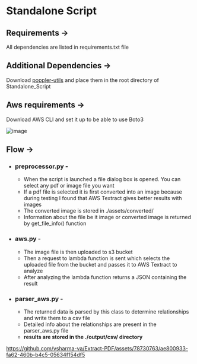 # Standalone Script

## Requirements ->
All dependencies are listed in requirements.txt file

## Additional Dependencies ->
Download [poppler-utils](https://blog.alivate.com.au/poppler-windows/) and place them in the root directory of Standalone_Script

## Aws requirements ->
Download AWS CLI and set it up to be able to use Boto3

![image](https://github.com/vsharma-va/Extract-PDF/assets/78730763/d56ed898-eac5-48a7-a2c0-a87457ad55ea)

## Flow ->
* ### preprocessor.py -
    * When the script is launched a file dialog box is opened. You can select any pdf or image file you want
    * If a pdf file is selected it is first converted into an image because during testing I found that AWS Textract gives better results with images
    * The converted image is stored in ./assets/converted/
    * Information about the file be it image or converted image is returned by get_file_info() function
* ### aws.py -
    * The image file is then uploaded to s3 bucket
    * Then a request to lambda function is sent which selects the uploaded file from the bucket and passes it to AWS Textract to analyze
    * After analyzing the lambda function returns a JSON containing the result
* ### parser_aws.py - 
    * The returned data is parsed by this class to determine relationships and write them to a csv file
    * Detailed info about the relationships are present in the parser_aws.py file
    * **results are stored in the ./output/csv/ directory**



https://github.com/vsharma-va/Extract-PDF/assets/78730763/ae800933-fa62-460b-b4c5-05634f154df5

